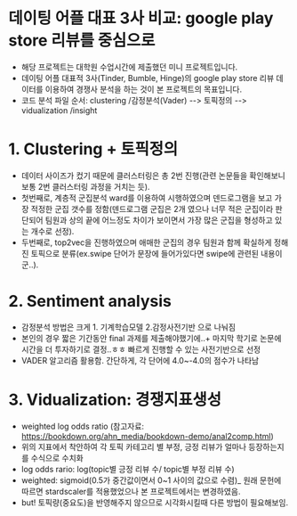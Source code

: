 # 데이팅 어플 대표 3사 비교: google play store 리뷰를 중심으로
- 해당 프로젝트는 대학원 수업시간에 제출했던 미니 프로젝트입니다.
- 데이팅 어플 대표적 3사(Tinder, Bumble, Hinge)의 google play store 리뷰 데이터를 이용하여 경쟁사 분석을 하는 것이 본 프로젝트의 목표입니다.
- 코드 분석 파일 순서: clustering /감정분석(Vader) --> 토픽정의 --> vidualization /insight

# 1. Clustering + 토픽정의
- 데이터 사이즈가 컸기 때문에 클러스터링은 총 2번 진행(관련 논문들을 확인해보니 보통 2번 클러스터링 과정을 거치는 듯). 
- 첫번째로, 계층적 군집분석 ward를 이용하여 시행하였으며 덴드로그램을 보고 가장 적정한 군집 갯수를 정함(덴드로그램 군집은 2개 였으나 너무 적은 군집이라 판단되어 팀원과 상의 끝에 어느정도 차이가 보이면서 가장 많은 군집을 형성하고 있는 개수로 선정).
- 두번째로, top2vec을 진행하였으며 애매한 군집의 경우 팀원과 함께 확실하게 정해진 토픽으로 분류(ex.swipe 단어가 문장에 들어가있다면 swipe에 관련된 내용이군..). 

# 2. Sentiment analysis
- 감정분석 방법은 크게 1. 기계학습모델 2.감정사전기반 으로 나눠짐
- 본인의 경우 짧은 기간동안 final 과제를 제출해야했기에..+ 마지막 학기로 논문에 시간을 더 투자하기로 결정..ㅎㅎ 빠르게 진행할 수 있는 사전기반으로 선정
- VADER 알고리즘 활용함. 간단하게, 각 단어에 4.0~-4.0의 점수가 나타남

# 3. Vidualization: 경쟁지표생성
- weighted log odds ratio (참고자료: https://bookdown.org/ahn_media/bookdown-demo/anal2comp.html)
- 위의 지표에서 착안하여 각 토픽 카테고리 별 부정, 긍정 리뷰가 얼마나 등장하는지를 수식으로 수치화
- log odds rario: log(topic별 긍정 리뷰 수/ topic별 부정 리뷰 수)
- weighted: sigmoid(0.5가 중간값이면서 0~1 사이의 값으로 수렴)_ 원래 문헌에 따르면 stardscaler를 적용했었으나 본 프로젝트에서는 변경하였음.
- but! 토픽량(중요도)을 반영해주지 않으므로 시각화시킬때 다른 방법이 필요해보임.
